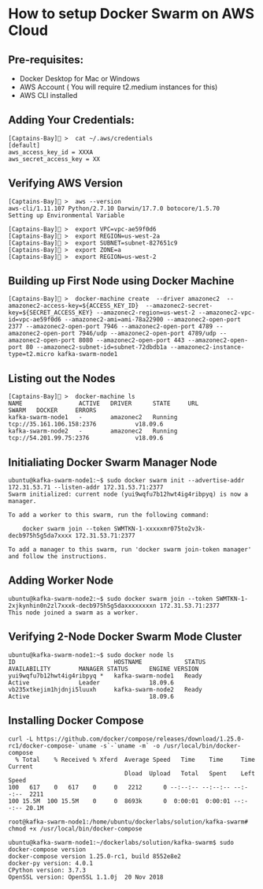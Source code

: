 # How to setup Docker Swarm on AWS Cloud

## Pre-requisites:

- Docker Desktop for Mac or Windows
- AWS Account ( You will require t2.medium instances for this)
- AWS CLI installed

## Adding Your Credentials:

```
[Captains-Bay]🚩 >  cat ~/.aws/credentials
[default]
aws_access_key_id = XXXA 
aws_secret_access_key = XX
```

## Verifying AWS Version


```
[Captains-Bay]🚩 >  aws --version
aws-cli/1.11.107 Python/2.7.10 Darwin/17.7.0 botocore/1.5.70
Setting up Environmental Variable
```

```
[Captains-Bay]🚩 >  export VPC=vpc-ae59f0d6
[Captains-Bay]🚩 >  export REGION=us-west-2a
[Captains-Bay]🚩 >  export SUBNET=subnet-827651c9
[Captains-Bay]🚩 >  export ZONE=a
[Captains-Bay]🚩 >  export REGION=us-west-2
```

## Building up First Node using Docker Machine

```
[Captains-Bay]🚩 >  docker-machine create  --driver amazonec2  --amazonec2-access-key=${ACCESS_KEY_ID}  --amazonec2-secret-key=${SECRET_ACCESS_KEY} --amazonec2-region=us-west-2 --amazonec2-vpc-id=vpc-ae59f0d6 --amazonec2-ami=ami-78a22900 --amazonec2-open-port 2377 --amazonec2-open-port 7946 --amazonec2-open-port 4789 --amazonec2-open-port 7946/udp --amazonec2-open-port 4789/udp --amazonec2-open-port 8080 --amazonec2-open-port 443 --amazonec2-open-port 80 --amazonec2-subnet-id=subnet-72dbdb1a --amazonec2-instance-type=t2.micro kafka-swarm-node1
```

## Listing out the Nodes

```
[Captains-Bay]🚩 >  docker-machine ls
NAME                ACTIVE   DRIVER      STATE     URL                         SWARM   DOCKER     ERRORS
kafka-swarm-node1   -        amazonec2   Running   tcp://35.161.106.158:2376           v18.09.6   
kafka-swarm-node2   -        amazonec2   Running   tcp://54.201.99.75:2376             v18.09.6 
```

## Initialiating Docker Swarm Manager Node

```
ubuntu@kafka-swarm-node1:~$ sudo docker swarm init --advertise-addr 172.31.53.71 --listen-addr 172.31.53.71:2377
Swarm initialized: current node (yui9wqfu7b12hwt4ig4ribpyq) is now a manager.

To add a worker to this swarm, run the following command:

    docker swarm join --token SWMTKN-1-xxxxxmr075to2v3k-decb975h5g5da7xxxx 172.31.53.71:2377

To add a manager to this swarm, run 'docker swarm join-token manager' and follow the instructions.
```

## Adding Worker Node


```
ubuntu@kafka-swarm-node2:~$ sudo docker swarm join --token SWMTKN-1-2xjkynhin0n2zl7xxxk-decb975h5g5daxxxxxxxxn 172.31.53.71:2377
This node joined a swarm as a worker.
```

## Verifying 2-Node Docker Swarm Mode Cluster

```
ubuntu@kafka-swarm-node1:~$ sudo docker node ls
ID                            HOSTNAME            STATUS              AVAILABILITY        MANAGER STATUS      ENGINE VERSION
yui9wqfu7b12hwt4ig4ribpyq *   kafka-swarm-node1   Ready               Active              Leader              18.09.6
vb235xtkejim1hjdnji5luuxh     kafka-swarm-node2   Ready               Active                                  18.09.6
```

## Installing Docker Compose

```
curl -L https://github.com/docker/compose/releases/download/1.25.0-rc1/docker-compose-`uname -s`-`uname -m` -o /usr/local/bin/docker-compose
  % Total    % Received % Xferd  Average Speed   Time    Time     Time  Current
                                 Dload  Upload   Total   Spent    Left  Speed
100   617    0   617    0     0   2212      0 --:--:-- --:--:-- --:--:--  2211
100 15.5M  100 15.5M    0     0  8693k      0  0:00:01  0:00:01 --:--:-- 20.1M
```

```
root@kafka-swarm-node1:/home/ubuntu/dockerlabs/solution/kafka-swarm# chmod +x /usr/local/bin/docker-compose
```

```
ubuntu@kafka-swarm-node1:~/dockerlabs/solution/kafka-swarm$ sudo docker-compose version
docker-compose version 1.25.0-rc1, build 8552e8e2
docker-py version: 4.0.1
CPython version: 3.7.3
OpenSSL version: OpenSSL 1.1.0j  20 Nov 2018
```



